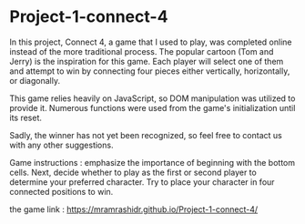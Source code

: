 # Project-1-connect-4

In this project, Connect 4, a game that I used to play, was completed online instead of the more traditional process.
The popular cartoon (Tom and Jerry) is the inspiration for this game. Each player will select one of them and attempt to win by connecting four pieces either vertically, horizontally, or diagonally.

This game relies heavily on JavaScript, so DOM manipulation was utilized to provide it. Numerous functions were used from the game's initialization until its reset.


Sadly, the winner has not yet been recognized, so feel free to contact us with any other suggestions.


Game instructions :
emphasize the importance of beginning with the bottom cells. Next, decide whether to play as the first or second player to determine your preferred character. Try to place your character in four connected positions to win.


the game link : https://mramrashidr.github.io/Project-1-connect-4/ 